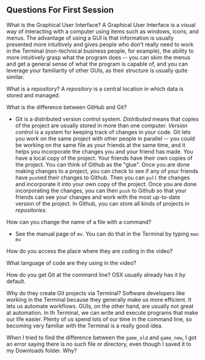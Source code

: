 Questions For First Session
---------------------------

What is the Graphical User Interface?
  A Graphical User Interface is a visual way of interacting with a
  computer using items such as windows, icons, and menus. The advantage of using
  a GUI is that information is usually presented more intuitively and gives
  people who don't really need to work in the Terminal (non-technical business
  people, for example), the ability to more intuitively grasp what the program
  does -- you can skim the menus and get a general sense of what the program is
  capable of, and you can leverage your familiarity of other GUIs, as their
  structure is usually quite similar.

What is a repository?
  A *repository* is a central location in which data is stored and managed.

What is the difference between GitHub and Git?
  - Git is a distributed version control system. *Distributed* means that copies
  of the project are usually stored in more than one computer. *Version control*
  is a system for keeping track of changes in your code. Git lets you work on the
  same project with other people in parallel -- you could be working on the same
  file as your friends at the same time, and it helps you incorporate the changes
  you and your friend has made.  You have a local copy of the project. Your friends
  have their own copies of the project. You can think of Github as the "glue". Once
  you are done making changes to a project, you can check to see if any of your
  friends have `push`ed their changes to Github. Then you can `pull` the changes
  and incorporate it into your own copy of the project. Once you are done
  incorporating the changes, you can then `push` to Github so that your friends
  can see your changes and work with the most up-to-date version of the project.
  In Github, you can store all kinds of projects in *repositories*.

How can you change the name of a file with a command?
  - See the manual page of `mv`. You can do that in the Terminal by typing `man mv`

How do you access the place where they are coding in the video?

What language of code are they using in the video?

How do you get Git at the command line?
  OSX usually already has it by default.

Why do they create Git projects via Terminal?
  Software developers like working in the Terminal because they generally make
  us more efficient. It lets us automate workflows. GUIs, on the other hand, are
  usually not great at automation. In th Terminal, we can write and execute
  programs that make our life easier. Plenty of us spend lots of our time in
  the command line, so becoming very familiar with the Terminal is a really
  good idea.

When I tried to find the difference between the `game_old` and `game_new`, I
got an error saying there is no such file or directory, even though I saved it
to my Downloads folder. Why?
